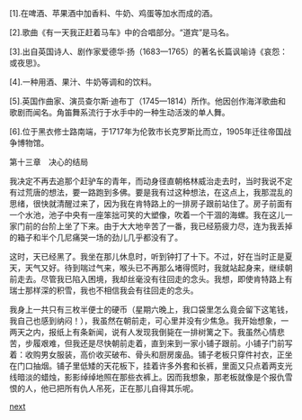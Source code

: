 
[1].在啤酒、苹果酒中加香料、牛奶、鸡蛋等加水而成的酒。

[2].歌曲《有一天我正赶着马车》中的合唱部分。“道宾”是马名。

[3].出自英国诗人、剧作家爱德华·扬（1683—1765）的著名长篇讽喻诗《哀怨：或夜思》。

[4].一种用酒、果汁、牛奶等调和的饮料。

[5].英国作曲家、演员查尔斯·迪布丁（1745—1814）所作。他因创作海洋歌曲和歌剧而闻名。角笛舞系流行于水手中的一种生动活泼的单人舞。

[6].位于黑衣修士路南端，于1717年为伦敦市长克罗斯比而立，1905年迁往帝国战争博物馆。

第十三章　决心的结局

我决定不再去追那个赶驴车的青年，而动身径直朝格林威治走去时，当时我说不定有过荒唐的想法，要一路跑到多佛。要是我有过这种想法，在这点上，我那混乱的思绪，很快就清醒过来了，因为我在肯特路上的一排房子跟前站住了。房子前面有一个水池，池子中央有一座笨拙可笑的大塑像，吹着一个干涸的海螺。我在这儿一家门前的台阶上坐了下来。由于大大地辛苦了一番，我已经筋疲力尽，连为我丢掉的箱子和半个几尼痛哭一场的劲儿几乎都没有了。

这时，天已经黑了。我坐在那儿休息时，听到钟打了十下。不过，好在当时正是夏天，天气又好。待到喘过气来，喉头已不再那么堵得慌时，我就站起身来，继续朝前走去。尽管我已陷入困境，我却丝毫没有往回走的念头。我想，即使肯特路上有瑞士那样深的积雪，我也不相信我会有往回走的念头。

我身上一共只有三枚半便士的硬币（星期六晚上，我口袋里怎么竟会留下这笔钱，我自己也感到纳闷！），我虽然在朝前走，可心里并没有少焦急。我开始想象，一两天之内，报纸上有条新闻，说有人发现我倒毙在一排树篱之下。我虽然心情悲苦，步履艰难，但我还是尽快朝前走着，直到来到一家小铺子跟前。小铺子门前写着：收购男女服装，高价收买破布、骨头和厨房废品。铺子老板只穿件衬衣，正坐在门口抽烟。铺子里低矮的天花板下，挂着许多外套和长裤，里面又只点着两支光线暗淡的蜡烛，影影绰绰地照在那些衣裤上。因而我想象，那老板就像是个报仇雪恨的人，他已把所有仇人吊死，正在那儿自得其乐呢。

[next](page169.md)